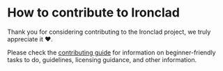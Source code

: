 # How to contribute to Ironclad

Thank you for considering contributing to the Ironclad project, we truly
appreciate it ❤️.

Please check the
[contributing guide](https://ironclad-os.org/contributing.html) for
information on beginner-friendly tasks to do, guidelines, licensing guidance,
and other information.
